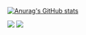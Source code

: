 [![Anurag's GitHub stats](https://github-readme-stats.vercel.app/api?username=ParkJinTol&show_icons=true&theme=tokyonight)](https://github.com/anuraghazra/github-readme-stats)
<div>
<a href="https://www.instagram.com/p_j_s0529" target="_blank"><img src="https://img.shields.io/badge/instagram-E4405F?style=for-the-badge&logo=instagram&logoColor=white"/></a>
<a href="pjsjja34@gmail.com" target="_blank"><img src="https://img.shields.io/badge/pjsjja34@gmailc.com-C8332D?style=for-the-badge&logo=maildotru&logoColor=white"/></a>
</div>
